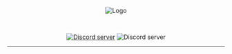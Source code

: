


<div align="center">

![Logo](https://cdn.discordapp.com/attachments/939881356345897001/1113593592565481492/FISF09E.png)


<div>&nbsp;</div>


[![Discord server](https://img.shields.io/discord/1047610578740465684?label=Discord&logo=Discord&logoColor=white&style=for-the-badge)](https://discord.gg/r5VaTq5V "A Discord server where people can discuss Adonis related stuff and talk.") 
![Discord server](https://img.shields.io/github/forks/synnyyy/refine?style=for-the-badge)

</div>

---

